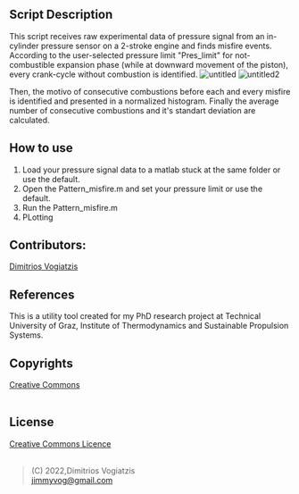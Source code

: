 ## Script Description
This script receives raw experimental data of pressure signal from an in-cylinder pressure sensor on a 2-stroke engine and finds misfire events.
According to the user-selected pressure limit "Pres_limit" for not-combustible expansion phase (while at downward movement of the piston), every crank-cycle without combustion is identified.
![untitled](https://user-images.githubusercontent.com/65401171/185071320-dc2e26b1-73e4-4ad9-a6bf-28a003e87f79.jpg)
![untitled2](https://user-images.githubusercontent.com/65401171/185071425-a4393ba0-b9ca-4ed4-b0a4-efb217e25dd2.jpg)

Then, the motivo of consecutive combustions before each and every misfire is identified and presented in a normalized histogram. 
Finally the average number of consecutive combustions and it's standart deviation are calculated.

## How to use
1. Load your pressure signal data to a matlab stuck at the same folder or use the default.
2. Open the Pattern_misfire.m and set your pressure limit or use the default.
3. Run the Pattern_misfire.m
4. PLotting 

## Contributors:
[Dimitrios Vogiatzis]

## References 
This is a utility tool created for my PhD research project at Technical University of Graz, Institute of Thermodynamics and Sustainable Propulsion Systems.

## Copyrights
[Creative Commons]
<br />
<br />
## License
[Creative Commons Licence]
<br />
<br />

>(C) 2022,Dimitrios Vogiatzis<br />
>jimmyvog@gmail.com

[//]: # "links"

[Creative Commons]: <https://creativecommons.org/licenses/by-nc-nd/4.0/>
[Creative Commons Licence]: <https://creativecommons.org/licenses/by-nc-nd/4.0/legalcode>
[Dimitrios Vogiatzis]: <http://www.linkedin.com/in/dimitrios-vogiatzis95>
